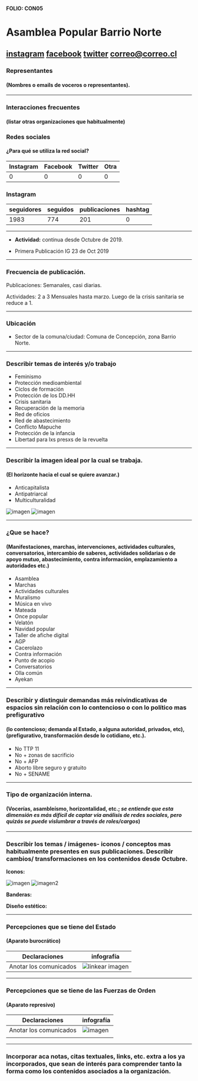 #### FOLIO: CON05
# Asamblea Popular Barrio Norte

[instagram](https://www.instagram.com/asambleapopularbarrionorte/)
[facebook](https://www.facebook.com/Asamblea-Popular-Barrio-Norte-104038587705845/)
[twitter]()
<correo@correo.cl>
---

### Representantes
#### (Nombres o emails de voceros o representantes).

---
### Interacciones frecuentes
#### (listar otras organizaciones que habitualmente)

### Redes sociales
#### ¿Para qué se utiliza la red social?
| Instagram | Facebook | Twitter | Otra 
|---|---|---|---|
|0|0|0|0|

### **Instagram**
| seguidores | seguidos | publicaciones | hashtag |
|---|---|---|---|
|1983|774|201|0|

---

* **Actividad:** continua desde Octubre de 2019.   

* Primera Publicación IG 23 de Oct 2019 

---
### Frecuencia de publicación.

Publicaciones: Semanales, casi diarias.  

Actividades: 2 a 3 Mensuales hasta marzo. Luego de la crisis sanitaria se reduce a 1.   

---
### Ubicación
* Sector de la comuna/ciudad: Comuna de Concepción, zona Barrio Norte. 

---
### Describir temas de interés y/o trabajo

* Feminismo
* Protección medioambiental 
* Ciclos de formación 
* Protección de los DD.HH 
* Crisis sanitaria 
* Recuperación de la memoria
* Red de oficios 
* Red de abastecimiento 
* Conflicto Mapuche
* Protección de la infancia
* Libertad para lxs presxs de la revuelta

---
### Describir la imagen ideal por la cual se trabaja.
#### (El horizonte hacia el cual se quiere avanzar.)

* Anticapitalista 
* Antipatriarcal 
* Multiculturalidad

![imagen](74902090_145201460125966_1995999905347187170_n.jpg)
![imagen](74538729_444898832817091_5699386129956751928_n.jpg)

---
### ¿Que se hace?
#### (Manifestaciones, marchas, intervenciones, actividades culturales, conversatorios, intercambio de saberes, actividades solidarias o de apoyo mutuo, abastecimiento, contra información, emplazamiento a autoridades etc.)

* Asamblea 
* Marchas 
* Actividades culturales 
* Muralismo 
* Música en vivo 
* Mateada 
* Once popular 
* Velatón 
* Navidad popular 
* Taller de afiche digital 
* AGP 
* Cacerolazo 
* Contra información 
* Punto de acopio 
* Conversatorios 
* Olla común 
* Ayekan

---
### Describir y distinguir demandas más reivindicativas de espacios sin relación con lo contencioso o con lo político mas prefigurativo
#### (lo contencioso; demanda al Estado, a alguna autoridad, privados, etc), (prefigurativo, transformación desde lo cotidiano, etc.).

* No TTP 11
* No + zonas de sacrificio 
* No + AFP
* Aborto libre seguro y gratuito
* No + SENAME 

---
### Tipo de organización interna.
#### (Vocerías, asambleísmo, horizontalidad, etc.; *se entiende que esta dimensión es más difícil de captar vía análisis de redes sociales, pero quizás se puede vislumbrar a través de roles/cargos*)

---
### Describir los temas / imágenes- iconos / conceptos mas habitualmente presentes en sus publicaciones. Describir cambios/ transformaciones en los contenidos desde Octubre.

**Iconos:**

![imagen](80051550_2525809374374415_8458694723561242406_n.jpg)
![imagen2](89290365_2281998552093686_479036287485254355_n.jpg)

**Banderas:**

**Diseño estético:**

> 

---
### Percepciones que se tiene del Estado
#### (Aparato burocrático)

| Declaraciones | infografía | 
|---|---|
|Anotar los comunicados | ![linkear imagen](106912607_158064952558837_8256995668882382384_n.jpg) |

---
### Percepciones que se tiene de las Fuerzas de Orden
#### (Aparato represivo)

| Declaraciones | infografía | 
|---|---|
|Anotar los comunicados | ![imagen]() |
|![]() | |
---
### Incorporar aca notas, citas textuales, links, etc. extra a los ya incorporados, que sean de interés para comprender tanto la forma como los contenidos asociados a la organización.
